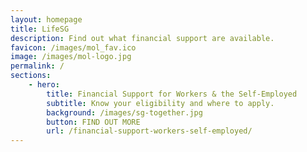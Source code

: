 ```yaml
---
layout: homepage
title: LifeSG
description: Find out what financial support are available.
favicon: /images/mol_fav.ico 
image: /images/mol-logo.jpg
permalink: /
sections:
    - hero:
        title: Financial Support for Workers & the Self-Employed
        subtitle: Know your eligibility and where to apply.
        background: /images/sg-together.jpg
        button: FIND OUT MORE
        url: /financial-support-workers-self-employed/
---
```


